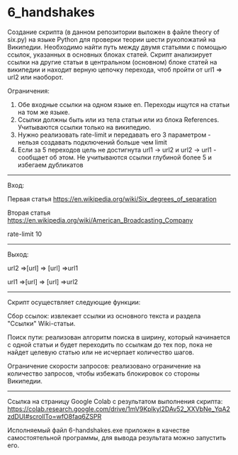 # 6_handshakes

Создание скрипта (в данном репозитории выложен в файле theory of six.py) на языке Python для проверки теории шести рукопожатий на Википедии. 
Необходимо найти путь между двумя статьями с помощью ссылок, указанных в основных блоках статей.
Скрипт анализирует ссылки на другие статьи в центральном (основном) блоке статей на википедии и находит верную цепочку перехода, чтоб пройти от url1 => url2 или наоборот.

Ограничения:
1) Обе входные ссылки на одном языке en. Переходы ищутся на статьи на том же языке.
2) Ссылки должны быть или из тела статьи или из блока References. Учитываются ссылки только на википедию.
3) Нужно реализовать rate-limit и передавать его 3 параметром - нельзя создавать подключений больше чем limit
4) Если за 5 переходов цель не достигнута url1 -> url2 и url2 -> url1 - сообщает об этом. Не учитываются ссылки глубиной более 5 и избегаем дубликатов
------------------------------------

Вход:

Первая статья    https://en.wikipedia.org/wiki/Six_degrees_of_separation

Вторая статья    https://en.wikipedia.org/wiki/American_Broadcasting_Company

rate-limit   10

--------------------------------------
Выход:

url2 =>[url] => [url] =>url1

url1 =>[url] => [url] =>url2

-------------------------------------


Скрипт осуществляет следующие функции:

Сбор ссылок: извлекает ссылки из основного текста и раздела "Ссылки" Wiki-статьи.

Поиск пути: реализован алгоритм поиска в ширину, который начинается с одной статьи и будет переходить по ссылкам до тех пор, пока не найдет целевую статью или не исчерпает количество шагов.

Ограничение скорости запросов: реализовано ограничение на количество запросов, чтобы избежать блокировок со стороны Википедии.

------------------------------------

Ссылка на страницу Google Colab с результатом выполнения скрипта: https://colab.research.google.com/drive/1mV9Kplkyl2DAv52_XXVbNe_YqA2zdDUI#scrollTo=wfO8faq6ZSPR

Исполняемый файл 6-handshakes.exe приложен в качестве самостоятельной программы, для вывода результата можно запустить его.
